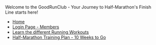 Welcome to the GoodRunClub - Your Journey to Half-Marathon's Finish Line starts here!

- [Home](index.md)
- [Login Page - Members](login.md)
- [Learn the different Running Workouts](about.md)
- [Half-Marathon Training Plan - 10 Weeks to Go](plan.md)
